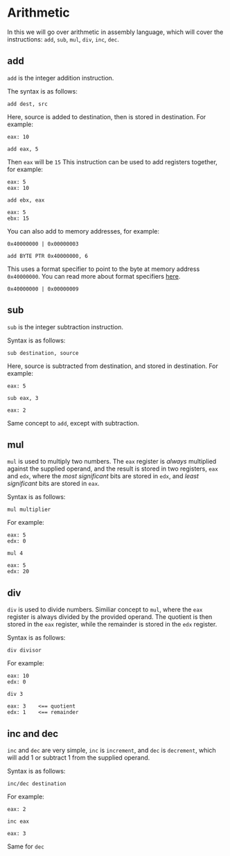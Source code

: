 # Arithmetic

In this we will go over arithmetic in assembly language, which will cover the instructions: `add`, `sub`, `mul`, `div`, `inc`, `dec`.

## add

`add` is the integer addition instruction.

The syntax is as follows:

```text
add dest, src
```

Here, source is added to destination, then is stored in destination. For example:

```text
eax: 10
```

```text
add eax, 5
```

Then `eax` will be `15` This instruction can be used to add registers together, for example:

```text
eax: 5
eax: 10
```

```text
add ebx, eax
```

```text
eax: 5
ebx: 15
```

You can also add to memory addresses, for example:

```text
0x40000000 | 0x00000003
```

```text
add BYTE PTR 0x40000000, 6
```

This uses a format specifier to point to the byte at memory address `0x40000000`. You can read more about format specifiers [here](format-specifiers.md).

```text
0x40000000 | 0x00000009
```

## sub

`sub` is the integer subtraction instruction.

Syntax is as follows:

```text
sub destination, source
```

Here, source is subtracted from destination, and stored in destination. For example:

```text
eax: 5
```

```text
sub eax, 3
```

```text
eax: 2
```

Same concept to `add`, except with subtraction.

## mul

`mul` is used to multiply two numbers. The `eax` register is _always_ multiplied against the supplied operand, and the result is stored in two registers, `eax` and `edx`, where the _most significant_ bits are stored in `edx`, and _least significant_ bits are stored in `eax`.

Syntax is as follows:

```text
mul multiplier
```

For example:

```text
eax: 5
edx: 0
```

```text
mul 4
```

```text
eax: 5
edx: 20
```

## div

`div` is used to divide numbers. Similiar concept to `mul`, where the `eax` register is always divided by the provided operand. The quotient is then stored in the `eax` register, while the remainder is stored in the `edx` register.

Syntax is as follows:

```text
div divisor
```

For example:

```text
eax: 10
edx: 0
```

```text
div 3
```

```text
eax: 3    <== quotient
edx: 1    <== remainder
```

## inc and dec

`inc` and `dec` are very simple, `inc` is `increment`, and `dec` is `decrement`, which will add 1 or subtract 1 from the supplied operand.

Syntax is as follows:

```text
inc/dec destination
```

For example:

```text
eax: 2
```

```text
inc eax
```

```text
eax: 3
```

Same for `dec`

